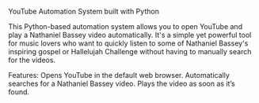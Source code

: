 YouTube Automation System built with Python


This Python-based automation system allows you to open YouTube and play a Nathaniel Bassey video automatically. It's a simple yet powerful tool for music lovers who want to quickly listen to some of Nathaniel Bassey's inspiring gospel or Hallelujah Challenge without having to manually search for the videos.

Features: 
Opens YouTube in the default web browser. 
Automatically searches for a Nathaniel Bassey video.
Plays the video as soon as it’s found.
